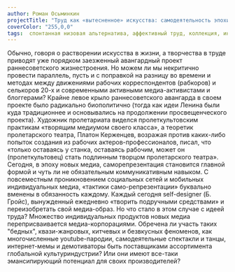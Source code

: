 ```yaml
---
author: Роман Осьминкин
projectTitle: "Труд как «вытесненное» искусства: самодеятельность эпохи WEB 2.0"
coverColor: "255,0,0"
tags:  спонтанная низовая альтернатива, аффективный труд, коллекция, интимные интерфейсы, практики самих себя, психодата, цифровой пролетариат, социальная хореография
---
```

Обычно, говоря о растворении искусства в жизни, а творчества в труде приводят уже порядком заезженный авангардный проект раннесоветского жизнестроения. Но можем ли мы некритично провести параллель, пусть и с поправкой на разницу во времени и методах между движениями рабочих корреспондентов (рабкоров) и селькоров 20-х и современными активными медиа-активистами и блоггерами? Крайне левое крыло раннесоветского авангарда в своем проекте было радикально биополитично (тогда как идеи Ленина были куда традиционнее и основывались на продолжении просвещенческого проекта). Художник пролетариата виделся пролеткультовским практикам «творящим медиумом своего класса», а теоретик пролетарского театра, Платон Керженцев, возражая против каких-либо попыток создания из рабочих актеров-профессионалов, писал, что «только оставаясь у станка, оставаясь рабочим, может он (пролеткультовец) стать подлинным творцом пролетарского театра». Сегодня, в эпоху новых медиа, саморепрезентация становится главной формой и чуть ли не обязательным коммуникативным навыком. С повсеместным проникновением социальных сетей и мобильных индивидуальных медиа, «тактики само-репрезентации» буквально вменены в обязанность каждому. Каждый сегодня self-designer (Б. Гройс), вынужденный ежедневно «творить подручными средствами» и переизобретать свой медиа-образ. Но что стало в этом случае с идеей труда? Множество индивидуальных продуктов новых медиа переприсваивается медиа-корпорациями. Обречена ли участь таких "бедных", квази-жанровых, китчевых и безвкусных феноменов, как многочисленные youtube-пародии, самодеятельные спектакли и танцы, интернет-мемы и демотиваторы быть поставщиками ассортимента глобальной культуриндустрии? Или они имеют все-таки эмансипирующий потенциал для своих производителей?